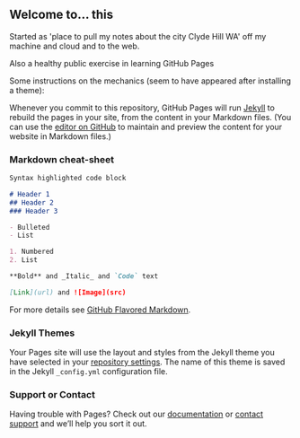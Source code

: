 ## Welcome to... this

Started as 'place to pull my notes about the city Clyde Hill WA' off my machine and cloud and to the web. 

Also a healthy public exercise in learning GitHub Pages <g>

Some instructions on the mechanics (seem to have appeared after installing a theme):

Whenever you commit to this repository, GitHub Pages will run [Jekyll](https://jekyllrb.com/) to rebuild the pages in your site, from the content in your Markdown files. (You can use the [editor on GitHub](https://github.com/clydehillwa/clydehillwa.github.io/edit/main/README.md) to maintain and preview the content for your website in Markdown files.)

### Markdown cheat-sheet

```markdown
Syntax highlighted code block

# Header 1
## Header 2
### Header 3

- Bulleted
- List

1. Numbered
2. List

**Bold** and _Italic_ and `Code` text

[Link](url) and ![Image](src)
```

For more details see [GitHub Flavored Markdown](https://guides.github.com/features/mastering-markdown/).

### Jekyll Themes

Your Pages site will use the layout and styles from the Jekyll theme you have selected in your [repository settings](https://github.com/clydehillwa/clydehillwa.github.io/settings/pages). The name of this theme is saved in the Jekyll `_config.yml` configuration file.

### Support or Contact

Having trouble with Pages? Check out our [documentation](https://docs.github.com/categories/github-pages-basics/) or [contact support](https://support.github.com/contact) and we’ll help you sort it out.
